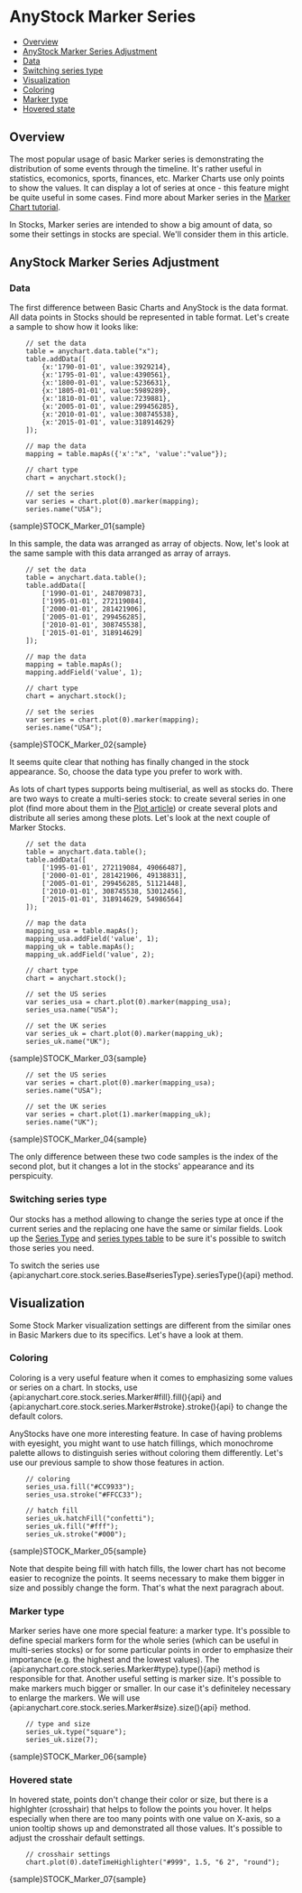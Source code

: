 # AnyStock Marker Series

* [Overview](#overview)
* [AnyStock Marker Series Adjustment](#anystock_marker_series_adjustment)
 * [Data](#data)
 * [Switching series type](#switching_series_type)
* [Visualization](#visualization)
 * [Coloring](#coloring)
 * [Marker type](#marker_type)
 * [Hovered state](#hovered_state)

## Overview

The most popular usage of basic Marker series is demonstrating the distribution of some events through the timeline. It's rather useful in statistics, ecomonics, sports, finances, etc. Marker Charts use only points to show the values. It can display a lot of series at once - this feature might be quite useful in some cases. Find more about Marker series in the [Marker Chart tutorial](../../Basic_Chart_Types/Marker_Chart).

In Stocks, Marker series are intended to show a big amount of data, so some their settings in stocks are special. We'll consider them in this article.

## AnyStock Marker Series Adjustment

### Data

The first difference between Basic Charts and AnyStock is the data format. All data points in Stocks should be represented in table format. Let's create a sample to show how it looks like: 

```
	// set the data
	table = anychart.data.table("x");
	table.addData([
        {x:'1790-01-01', value:3929214},
        {x:'1795-01-01', value:4390561},
        {x:'1800-01-01', value:5236631},
        {x:'1805-01-01', value:5989289},
        {x:'1810-01-01', value:7239881},
        {x:'2005-01-01', value:299456285},
        {x:'2010-01-01', value:308745538},
        {x:'2015-01-01', value:318914629}
	]);
  
	// map the data
	mapping = table.mapAs({'x':"x", 'value':"value"});

	// chart type
	chart = anychart.stock();

	// set the series
	var series = chart.plot(0).marker(mapping);
    series.name("USA");
```

{sample}STOCK\_Marker\_01{sample}

In this sample, the data was arranged as array of objects. Now, let's look at the same sample with this data arranged as array of arrays.

```
	// set the data
	table = anychart.data.table();
	table.addData([
        ['1990-01-01', 248709873],
        ['1995-01-01', 272119084],
        ['2000-01-01', 281421906],
        ['2005-01-01', 299456285],
        ['2010-01-01', 308745538],
        ['2015-01-01', 318914629]
	]);
  
	// map the data
	mapping = table.mapAs();
	mapping.addField('value', 1);

	// chart type
	chart = anychart.stock();

 	// set the series
	var series = chart.plot(0).marker(mapping);
    series.name("USA");
```

{sample}STOCK\_Marker\_02{sample}

It seems quite clear that nothing has finally changed in the stock appearance. So, choose the data type you prefer to work with.

As lots of chart types supports being multiserial, as well as stocks do. There are two ways to create a multi-series stock: to create several series in one plot (find more about them in the [Plot article](../Chart_Plots)) or create several plots and distribute all series among these plots. Let's look at the next couple of Marker Stocks. 

```
	// set the data
	table = anychart.data.table();
	table.addData([
        ['1995-01-01', 272119084, 49066487],
        ['2000-01-01', 281421906, 49138831],
        ['2005-01-01', 299456285, 51121448],
        ['2010-01-01', 308745538, 53012456],
        ['2015-01-01', 318914629, 54986564]
	]);
  
	// map the data
	mapping_usa = table.mapAs();
	mapping_usa.addField('value', 1);
	mapping_uk = table.mapAs();
	mapping_uk.addField('value', 2);

	// chart type
	chart = anychart.stock();

	// set the US series
	var series_usa = chart.plot(0).marker(mapping_usa);
    series_usa.name("USA");

	// set the UK series
	var series_uk = chart.plot(0).marker(mapping_uk);
    series_uk.name("UK");
```

{sample}STOCK\_Marker\_03{sample}

```
	// set the US series
    var series = chart.plot(0).marker(mapping_usa);
    series.name("USA");

    // set the UK series
    var series = chart.plot(1).marker(mapping_uk);
    series.name("UK");
```

{sample}STOCK\_Marker\_04{sample}

The only difference between these two code samples is the index of the second plot, but it changes a lot in the stocks' appearance and its perspicuity. 

### Switching series type

Our stocks has a method allowing to change the series type at once if the current series and the replacing one have the same or similar fields. Look up the [Series Type](Series_Type) and [series types table](Supported_Series#list_of_supported_series) to be sure it's possible to switch those series you need.

To switch the series use {api:anychart.core.stock.series.Base#seriesType}.seriesType(){api} method.


## Visualization

Some Stock Marker visualization settings are different from the similar ones in Basic Markers due to its specifics. Let's have a look at them.

### Coloring

Coloring is a very useful feature when it comes to emphasizing some values or series on a chart. In stocks, use {api:anychart.core.stock.series.Marker#fill}.fill(){api} and {api:anychart.core.stock.series.Marker#stroke}.stroke(){api} to change the default colors. 

AnyStocks have one more interesting feature. In case of having problems with eyesight, you might want to use hatch fillings, which monochrome palette allows to distinguish series without coloring them differently. Let's use our previous sample to show those features in action.

```
	// coloring
    series_usa.fill("#CC9933");
    series_usa.stroke("#FFCC33");

    // hatch fill
    series_uk.hatchFill("confetti");
    series_uk.fill("#fff");
    series_uk.stroke("#000");
```

{sample}STOCK\_Marker\_05{sample}

Note that despite being fill with hatch fills, the lower chart has not become easier to recognize the points. It seems necessary to make them bigger in size and possibly change the form. That's what the next paragrach about.


### Marker type 

Marker series have one more special feature: a marker type. It's possible to define special markers form for the whole series (which can be useful in multi-series stocks) or for some particular points in order to emphasize their importance (e.g. the highest and the lowest values). The {api:anychart.core.stock.series.Marker#type}.type(){api} method is responsible for that.
Another useful setting is marker size. It's possible to make markers much bigger or smaller. In our case it's definiteley necessary to enlarge the markers. We will use {api:anychart.core.stock.series.Marker#size}.size(){api} method.

```
	// type and size
    series_uk.type("square");
    series_uk.size(7);
```

{sample}STOCK\_Marker\_06{sample}

### Hovered state

In hovered state, points don't change their color or size, but there is a highlghter (crosshair) that helps to follow the points you hover. It helps especially when there are too many points with one value on X-axis, so a union tooltip shows up and demonstrated all those values. It's possible to adjust the crosshair default settings.

```
	// crosshair settings
    chart.plot(0).dateTimeHighlighter("#999", 1.5, "6 2", "round");
```

{sample}STOCK\_Marker\_07{sample}